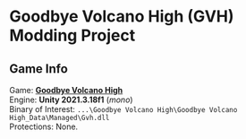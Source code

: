 # Goodbye Volcano High (GVH) Modding Project

## Game Info
Game: [**Goodbye Volcano High**](https://store.steampowered.com/app/1310330/Goodbye_Volcano_High/)<br/>
Engine: **Unity 2021.3.18f1** (*mono*)<br/>
Binary of Interest: ``...\Goodbye Volcano High\Goodbye Volcano High_Data\Managed\Gvh.dll``<br/>
Protections: None.

